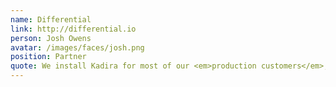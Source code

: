 ```yaml
---
name: Differential
link: http://differential.io
person: Josh Owens
avatar: /images/faces/josh.png
position: Partner
quote: We install Kadira for most of our <em>production customers</em>, so we can get insight into Meteor.js performance.
---
```

